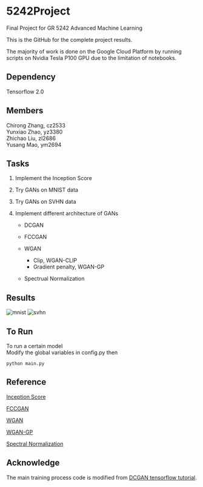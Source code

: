 # 5242Project

Final Project for GR 5242 Advanced Machine Learning  

This is the GitHub for the complete project results.

The majority of work is done on the Google Cloud Platform by running scripts on Nvidia Tesla P100 GPU due to the limitation of notebooks.

## Dependency

Tensorflow 2.0

## Members

Chirong Zhang, cz2533  
Yunxiao Zhao, yz3380    
Zhichao Liu, zl2686  
Yusang Mao, ym2694  

## Tasks

1. Implement the Inception Score

2. Try GANs on MNIST data

3. Try GANs on SVHN data

4. Implement different architecture of GANs  

   - DCGAN  
   - FCCGAN  
   - WGAN   
     - Clip, WGAN-CLIP  
     - Gradient penalty, WGAN-GP  

   - Spectrual Normalization   

## Results

 ![mnist](mnist.gif ) ![svhn](SVHN.gif "SVHN")   

## To Run

To run a certain model  
Modify the global variables in config.py then
```
python main.py 
```

## Reference

[Inception Score](https://arxiv.org/abs/1606.03498)  

[FCCGAN](https://arxiv.org/abs/1905.02417)  

[WGAN](https://arxiv.org/abs/1701.07875)

[WGAN-GP](https://arxiv.org/abs/1704.00028)

[Spectral Normalization](https://arxiv.org/abs/1802.05957)

## Acknowledge

The main training process code is modified from [DCGAN tensorflow tutorial](https://www.tensorflow.org/tutorials/generative/dcgan).
